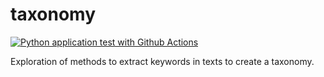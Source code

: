 # taxonomy
[![Python application test with Github Actions](https://github.com/kxtan/taxonomy/actions/workflows/python-test.yml/badge.svg?branch=main)](https://github.com/kxtan/taxonomy/actions/workflows/python-test.yml)

Exploration of methods to extract keywords in texts to create a taxonomy.
